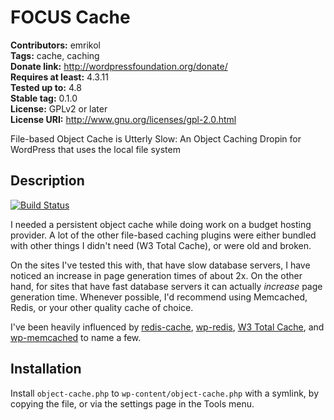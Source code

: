 # FOCUS Cache 
**Contributors:** emrikol  
**Tags:** cache, caching  
**Donate link:** http://wordpressfoundation.org/donate/  
**Requires at least:** 4.3.11  
**Tested up to:** 4.8  
**Stable tag:** 0.1.0  
**License:** GPLv2 or later  
**License URI:** http://www.gnu.org/licenses/gpl-2.0.html  

File-based Object Cache is Utterly Slow: An Object Caching Dropin for WordPress that uses the local file system


## Description 
[![Build Status](https://travis-ci.org/emrikol/focus.svg?branch=master)](https://travis-ci.org/emrikol/focus)

I needed a persistent object cache while doing work on a budget hosting provider.  A lot of the other file-based caching plugins were either bundled with other things I didn't need (W3 Total Cache), or were old and broken.

On the sites I've tested this with, that have slow database servers, I have noticed an increase in page generation times of about 2x.  On the other hand, for sites that have fast database servers it can actually _increase_ page generation time.  Whenever possible, I'd recommend using Memcached, Redis, or your other quality cache of choice.

I've been heavily influenced by [redis-cache](https://wordpress.org/plugins/redis-cache/), [wp-redis](https://wordpress.org/plugins/wp-redis/), [W3 Total Cache](https://wordpress.org/plugins/w3-total-cache/), and [wp-memcached](https://github.com/Automattic/wp-memcached) to name a few.


## Installation 

Install `object-cache.php` to `wp-content/object-cache.php` with a symlink, by copying the file, or via the settings page in the Tools menu.
